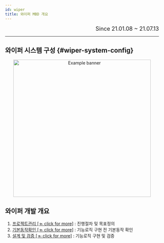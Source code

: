```yaml
---
id: wiper
title: 와이퍼 MBD 개요
---
```


<div align="right">
  <font size="4">
    Since 21.01.08 ~ 21.07.13
  </font>
</div>

---

## 와이퍼 시스템 구성 {#wiper-system-config}

<p align="center">
	<img
		src={require('/img/2_mbd/img4_1_wiper_system.png').default}
		width="450"
		alt="Example banner"
	/>
</p>

## 와이퍼 개발 개요

1. [프로젝트관리 [☜ click for more]](./wiper/wiper_plan) : 진행절차 및 목표정의
2. [기본동작확인 [☜ click for more]](./wiper/wiper_devenv) : 기능로직 구현 전 기본동작 확인
3. [설계 및 검증 [☜ click for more]](./wiper/wiper_verify) : 기능로직 구현 및 검증

